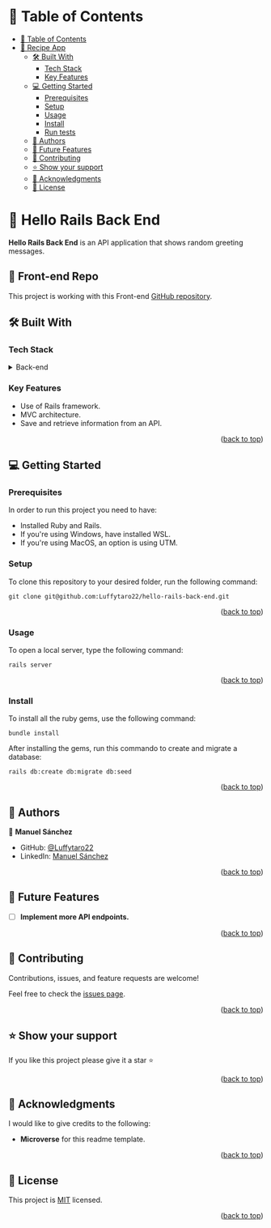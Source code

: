 <a id="readme-top"></a>

<!-- TABLE OF CONTENTS -->

# 📗 Table of Contents

- [📗 Table of Contents](#-table-of-contents)
- [📖 Recipe App ](#-recipe-app-)
    - [🛠 Built With ](#-built-with-)
        - [Tech Stack](#tech-stack)
        - [Key Features](#key-features)
    - [💻 Getting Started ](#-getting-started-)
        - [Prerequisites](#prerequisites)
        - [Setup](#setup)
        - [Usage](#usage)
        - [Install](#install)
        - [Run tests](#run-tests)
    - [👥 Authors ](#-authors-)
    - [🔭 Future Features ](#-future-features-)
    - [🤝 Contributing ](#-contributing-)
    - [⭐️ Show your support ](#️-show-your-support-)
    - [🙏 Acknowledgments ](#-acknowledgments-)
    - [📝 License ](#-license-)



<!-- PROJECT DESCRIPTION -->

# 📖 Hello Rails Back End <a id="about-project"></a>

**Hello Rails Back End** is an API application that shows random greeting messages.

## 🎨 Front-end Repo

This project is working with this Front-end [GitHub repository](https://github.com/Luffytaro22/hello-react-front-end). 

## 🛠 Built With <a id="built-with"></a>

### Tech Stack

<details>
  <summary>Back-end</summary>
  <ul>
    <li><a href="https://guides.rubyonrails.org/">Ruby on Rails</a></li>
    <li><a href="https://www.postgresql.org/docs/">PostgreSQL</a></li>
  </ul>
</details>

<!-- Features -->

### Key Features
* Use of Rails framework.
* MVC architecture.
* Save and retrieve information from an API.


<p align="right">(<a href="#readme-top">back to top</a>)</p>


<!-- GETTING STARTED -->

## 💻 Getting Started <a id="getting-started"></a>

### Prerequisites
In order to run this project you need to have:

- Installed Ruby and Rails.
- If you're using Windows, have installed WSL.
- If you're using MacOS, an option is using UTM.

### Setup
To clone this repository to your desired folder, run the following command: <br>

```
git clone git@github.com:Luffytaro22/hello-rails-back-end.git
```

<p align="right">(<a href="#readme-top">back to top</a>)</p>

### Usage
To open a local server, type the following command:
```
rails server
```

<p align="right">(<a href="#readme-top">back to top</a>)</p>

### Install
To install all the ruby gems, use the following command:
```
bundle install
```
After installing the gems, run this commando to create and migrate a database:
```
rails db:create db:migrate db:seed
```
<p align="right">(<a href="#readme-top">back to top</a>)</p>


<!-- AUTHORS -->

## 👥 Authors <a id="authors"></a>

👤 **Manuel Sánchez**

- GitHub: [@Luffytaro22](https://github.com/Luffytaro22)
- LinkedIn: [Manuel Sánchez](https://www.linkedin.com/in/manuel-alejandro-sanchez-sierra/)

<p align="right">(<a href="#readme-top">back to top</a>)</p>

<!-- FUTURE FEATURES -->

## 🔭 Future Features <a id="future-features"></a>
- [ ] **Implement more API endpoints.**

<p align="right">(<a href="#readme-top">back to top</a>)</p>

<!-- CONTRIBUTING -->

## 🤝 Contributing <a id="contributing"></a>

Contributions, issues, and feature requests are welcome!

Feel free to check the [issues page](../../issues/).

<p align="right">(<a href="#readme-top">back to top</a>)</p>

<!-- SUPPORT -->

## ⭐️ Show your support <a id="support"></a>
If you like this project please give it a star ⭐️

<p align="right">(<a href="#readme-top">back to top</a>)</p>

<!-- ACKNOWLEDGEMENTS -->

## 🙏 Acknowledgments <a id="acknowledgements"></a>

I would like to give credits to the following:
* **Microverse** for this readme template.
<p align="right">(<a href="#readme-top">back to top</a>)</p>

<!-- LICENSE -->

## 📝 License <a id="license"></a>

This project is [MIT](./LICENSE) licensed.

<p align="right">(<a href="#readme-top">back to top</a>)</p>



